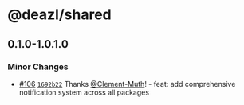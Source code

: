 # @deazl/shared

## 0.1.0-1.0.1.0

### Minor Changes

- [#106](https://github.com/Deazl-Comparator/deazl/pull/106) [`1692b22`](https://github.com/Deazl-Comparator/deazl/commit/1692b22f06172a621a3ed6736de288ac8ab38516) Thanks [@Clement-Muth](https://github.com/Clement-Muth)! - feat: add comprehensive notification system across all packages
